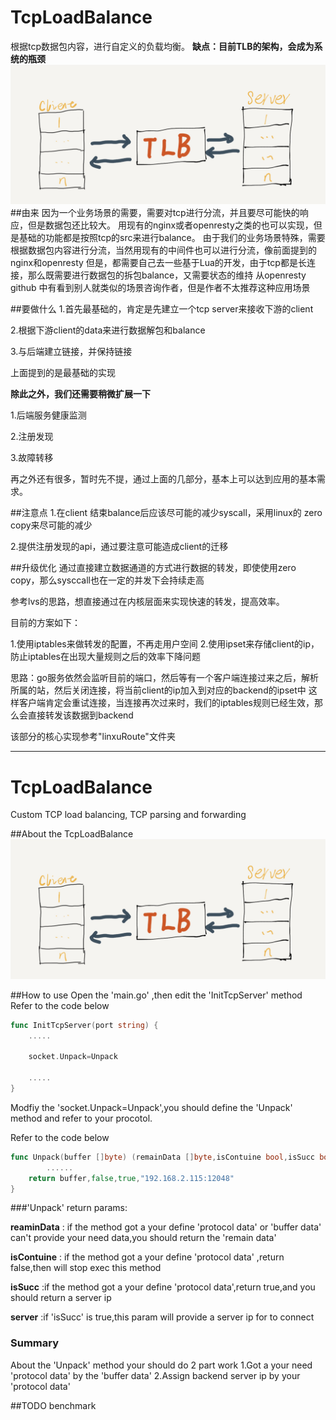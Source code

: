 # TcpLoadBalance
根据tcp数据包内容，进行自定义的负载均衡。
**缺点：目前TLB的架构，会成为系统的瓶颈**
![](doc/1.jpg)
##由来
因为一个业务场景的需要，需要对tcp进行分流，并且要尽可能快的响应，但是数据包还比较大。
用现有的nginx或者openresty之类的也可以实现，但是基础的功能都是按照tcp的src来进行balance。
由于我们的业务场景特殊，需要根据数据包内容进行分流，当然用现有的中间件也可以进行分流，像前面提到的nginx和openresty
但是，都需要自己去一些基于Lua的开发，由于tcp都是长连接，那么既需要进行数据包的拆包balance，又需要状态的维持
从openresty github 中有看到别人就类似的场景咨询作者，但是作者不太推荐这种应用场景

##要做什么
1.首先最基础的，肯定是先建立一个tcp server来接收下游的client

2.根据下游client的data来进行数据解包和balance

3.与后端建立链接，并保持链接

上面提到的是最基础的实现

**除此之外，我们还需要稍微扩展一下**

1.后端服务健康监测

2.注册发现

3.故障转移

再之外还有很多，暂时先不提，通过上面的几部分，基本上可以达到应用的基本需求。

##注意点
1.在client 结束balance后应该尽可能的减少syscall，采用linux的 zero copy来尽可能的减少

2.提供注册发现的api，通过要注意可能造成client的迁移

##升级优化
通过直接建立数据通道的方式进行数据的转发，即使使用zero copy，那么sysccall也在一定的并发下会持续走高

参考lvs的思路，想直接通过在内核层面来实现快速的转发，提高效率。

目前的方案如下：

1.使用iptables来做转发的配置，不再走用户空间
2.使用ipset来存储client的ip，防止iptables在出现大量规则之后的效率下降问题

思路：go服务依然会监听目前的端口，然后等有一个客户端连接过来之后，解析所属的站，然后关闭连接，将当前client的ip加入到对应的backend的ipset中
这样客户端肯定会重试连接，当连接再次过来时，我们的iptables规则已经生效，那么会直接转发该数据到backend

该部分的核心实现参考"linxuRoute"文件夹



---
# TcpLoadBalance
Custom TCP load balancing, TCP parsing and forwarding

##About the TcpLoadBalance
![](doc/1.jpg)

##How to use
Open the 'main.go' ,then edit the 'InitTcpServer' method
Refer to the code below
```go
func InitTcpServer(port string) {
	.....

	socket.Unpack=Unpack

	.....
}
```
Modfiy the 'socket.Unpack=Unpack',you should define the 'Unpack' method
and refer to your procotol.

Refer to the code below
```go
func Unpack(buffer []byte) (remainData []byte,isContuine bool,isSucc bool,server string) {
        ......
	return buffer,false,true,"192.168.2.115:12048"
}
```
###'Unpack' return params:

**reaminData**  : if the method got a your define 'protocol data' or 'buffer data' can't provide your need data,you should return the 'remain data'

**isContuine**  : if the method got a your define 'protocol data' ,return false,then will stop exec this method  

**isSucc**      :if the method got a your define 'protocol data',return true,and you should return a server ip 

**server**      :if 'isSucc' is true,this param will provide a server ip for to connect

### Summary
About the 'Unpack' method your should do 2 part work
1.Got a your need 'protocol data' by the 'buffer data'
2.Assign backend server ip by your 'protocol data'

##TODO
benchmark



